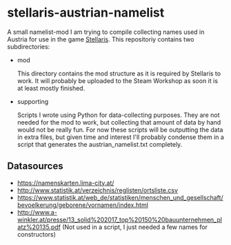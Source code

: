 # stellaris-austrian-namelist

A small namelist-mod I am trying to compile collecting names used in Austria for use in the game [Stellaris](https://store.steampowered.com/app/281990/Stellaris/).
This repositoriy contains two subdirectories:

* mod

   This directory contains the mod structure as it is required by Stellaris to work. It will probably be uploaded to the Steam Workshop as soon it is at least mostly finished. 

* supporting

   Scripts I wrote using Python for data-collecting purposes. They are not needed for the mod to work, but collecting that amount of data by hand would not be really fun. For now these scripts will be outputting the data in extra files, but given time and interest I'll probably condense them in a script that generates the austrian_namelist.txt completely.

## Datasources

* https://namenskarten.lima-city.at/
* http://www.statistik.at/verzeichnis/reglisten/ortsliste.csv
* https://www.statistik.at/web_de/statistiken/menschen_und_gesellschaft/bevoelkerung/geborene/vornamen/index.html
* http://www.a-winkler.at/presse/13_solid%202017_top%20150%20bauunternehmen_platz%20135.pdf (Not used in a script, I just needed a few names for constructors)